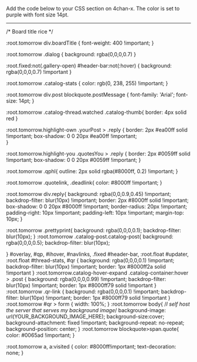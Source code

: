 Add the code below to your CSS section on 4chan-x. The color is set to purple with font size 14pt.

--------------------

/* Board title rice */

:root.tomorrow div.boardTitle {
    font-weight: 400 !important;
}

:root.tomorrow .dialog {
    background: rgba(0,0,0,0.7)
}

:root.fixed:not(.gallery-open) #header-bar:not(:hover) {
    background: rgba(0,0,0,0.7) !important
}

:root.tomorrow .catalog-stats {
    color: rgb(0, 238, 255) !important;
}

:root.tomorrow div.post blockquote.postMessage {
font-family: 'Arial';
font-size: 14pt;
}

:root.tomorrow .catalog-thread.watched .catalog-thumb{
    border: 4px solid red
}

:root.tomorrow.highlight-own .yourPost > .reply {
    border: 2px #ea00ff solid !important;
    box-shadow: 0 0 20px #ea00ff !important;        
}

:root.tomorrow.highlight-you .quotesYou > .reply {
    border: 2px #0059ff solid !important;
    box-shadow: 0 0 20px #0059ff !important;
}

:root.tomorrow .qphl{
    outline: 2px solid rgba(#8000ff, 0.2) !important;
}

:root.tomorrow .quotelink, .deadlink{
    color: #8000ff !important;
}

:root.tomorrow div.reply{
    background: rgba(0,0,0.9,0.45) !important; 
    backdrop-filter: blur(10px) !important;
    border: 2px #8000ff solid !important;
    box-shadow: 0 0 20px #8000ff !important;
    border-radius: 20px !important;
    padding-right: 10px !important;
    padding-left: 10px !important;
    margin-top: 10px;
}

:root.tomorrow .prettyprint{
    background: rgba(0,0,0,0.1);
    backdrop-filter: blur(10px);
}
:root.tomorrow .catalog-post.catalog-post{
    background: rgba(0,0,0,0.5);
    backdrop-filter: blur(10px);

}
#overlay, #qp, #ihover, #navlinks, .fixed #header-bar, :root.float #updater, :root.float #thread-stats, #qr {
    background: rgba(0,0,0,0.1) !important;
    backdrop-filter: blur(10px) !important;
    border: 1px #8000ff2a solid !important
}
:root.tomorrow.catalog-hover-expand .catalog-container:hover > .post {
    background: rgba(0,0,0,0.99) !important;
    backdrop-filter: blur(10px) !important;
    border: 1px #8000ff79 solid !important
}
:root.tomorrow .qr-link {
    background: rgba(0,0,0,0.1) !important;
    backdrop-filter: blur(10px) !important;
    border: 1px #8000ff79 solid !important
}
:root.tomorrow #qr > form {
    width: 100%;
}
:root.tomorrow body{
    /*I self host the server that serves my background image*/
    background-image: url(YOUR_BACKGROUND_IMAGE_HERE);
    background-size:cover;
    background-attachment: fixed !important;
    background-repeat: no-repeat;
    background-position: center;
}
:root.tomorrow blockquote>span.quote{
    color: #0065ad !important;
}

:root.tomorrow a, a:visited {
    color: #8000ff!important;
    text-decoration: none;
}
